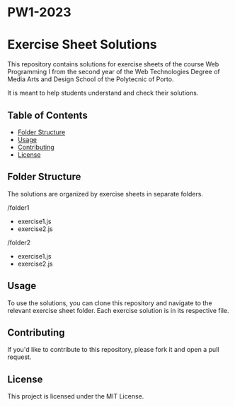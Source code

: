 # PW1-2023

# Exercise Sheet Solutions

This repository contains solutions for exercise sheets of the course Web Programming I from the second year of the Web Technologies Degree of Media Arts and Design School of the Polytecnic of Porto. 

It is meant to help students understand and check their solutions.

## Table of Contents
- [Folder Structure](#folder-structure)
- [Usage](#usage)
- [Contributing](#contributing)
- [License](#license)


## Folder Structure
The solutions are organized by exercise sheets in separate folders.

/folder1
- exercise1.js
- exercise2.js

/folder2
- exercise1.js
- exercise2.js

## Usage
To use the solutions, you can clone this repository and navigate to the relevant exercise sheet folder. Each exercise solution is in its respective file.


## Contributing

If you'd like to contribute to this repository, please fork it and open a pull request.

## License

This project is licensed under the MIT License.
